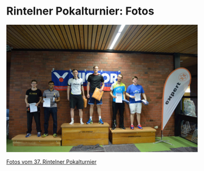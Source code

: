 # Rintelner Pokalturnier: Fotos

![Beispielfoto](2017-08_ripo-fotos.jpg)

[Fotos vom 37. Rintelner Pokalturnier](2018-08_ripo-fotos)


